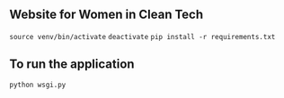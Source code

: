 ## Website for Women in Clean Tech

```source venv/bin/activate```
```deactivate```
```pip install -r requirements.txt```

## To run the application

```python wsgi.py```
